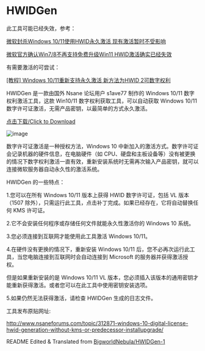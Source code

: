 # HWIDGen
此工具可能已经失效，参考：

[微软封杀Windows 10/11使用HWID永久激活 现有激活暂时不受影响](https://www.landiannews.com/archives/100422.html)

[微软官方确认Win7/8不再支持免费升级Win11 HWID激活确实已经失效](https://www.landiannews.com/archives/100488.html)

有需要激活的可尝试：

[[教程] Windows 10/11重新支持永久激活 新方法为HWID 2可数字权利](https://www.landiannews.com/archives/100533.html)

HWIDGen 是一款由国外 Nsane 论坛用户 s1ave77 制作的 Windows 10/11 数字权利激活工具，这款 Win10/11 数字权利获取工具，可以自动获取 Windows 10/11 数字许可证激活，无需产品密钥，以最简单的方式永久激活。

[点击下载/Click to Download](https://github.com/Ayx03/HWIDGen/raw/main/HWIDGen%2060.01.exe)

![image](https://user-images.githubusercontent.com/75155322/177228396-91d9e467-b41a-453c-8046-f679d213ff53.png)

数字许可证激活是一种授权方法，Windows 10 中新加入的激活方式。数字许可证会记录机器的硬件信息，在电脑硬件（如 CPU、硬盘和主板设备等）没有被更换的情况下数字权利激活一直有效，重新安装系统时无需再次输入产品密钥，就可以连接微软服务器自动永久性的激活系统。

HWIDGen 的一些特点：

1.您可以在所有 Windows 10/11 版本上获得 HWID 数字许可证，包括 VL 版本（1507 除外），只需运行此工具，点击补丁完成。如果已经存在，它将自动替换任何 KMS 许可证。

2.它不会安装任何程序或存储任何文件就能永久性激活你的 Windows 10 系统。

3.您必须连接到互联网才能使用此工具激活 Windows 10/11。

4.在硬件没有更换的情况下，重新安装 Windows 10/11 后，您不必再次运行此工具，当您电脑连接到互联网时会自动连接到 Microsoft 的服务器并获得激活授权。

但是如果重新安装的是 Windows 10/11 VL 版本，您必须插入该版本的通用密钥才能重新获得激活。或者您可以在此工具中使用密钥安装选项。

5.如果仍然无法获得激活，请检查 HWIDGen 生成的日志文件。

工具发布原贴网址:

http://www.nsaneforums.com/topic/312871-windows-10-digital-license-hwid-generation-without-kms-or-predecessor-installupgrade/

README Edited & Translated from [BigworldNebula/HWIDGen-1](https://github.com/BigworldNebula/HWIDGen-1/blob/master/README.md)
